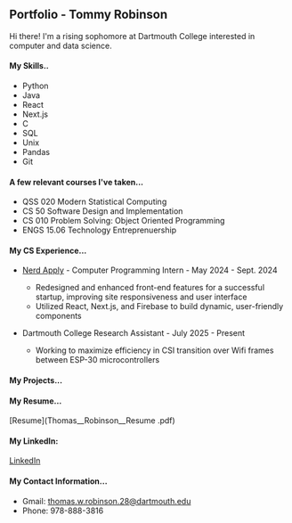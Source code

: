 ## Portfolio - Tommy Robinson

Hi there!  I'm a rising sophomore at Dartmouth College interested in computer and data science. 

#### My Skills..
- Python
- Java
- React
- Next.js
- C
- SQL
- Unix
- Pandas
- Git

#### A few relevant courses I've taken...
- QSS 020 Modern Statistical Computing
- CS 50 Software Design and Implementation
- CS 010 Problem Solving: Object Oriented Programming
- ENGS 15.06 Technology Entreprenuership

#### My CS Experience...
- [Nerd Apply](nerdapply.com) - Computer Programming Intern - May 2024 - Sept. 2024
  - Redesigned and enhanced front-end features for a successful startup, improving site responsiveness and user interface
  - Utilized React, Next.js, and Firebase to build dynamic, user-friendly components
  
- Dartmouth College Research Assistant - July 2025 - Present
  - Working to maximize efficiency in CSI transition over Wifi frames between ESP-30 microcontrollers

#### My Projects...

#### My Resume...
[Resume](Thomas__Robinson__Resume .pdf)

#### My LinkedIn:
[LinkedIn](https://www.linkedin.com/in/tommy-robinson-6bb998322)

#### My Contact Information...
- Gmail: thomas.w.robinson.28@dartmouth.edu
- Phone: 978-888-3816
